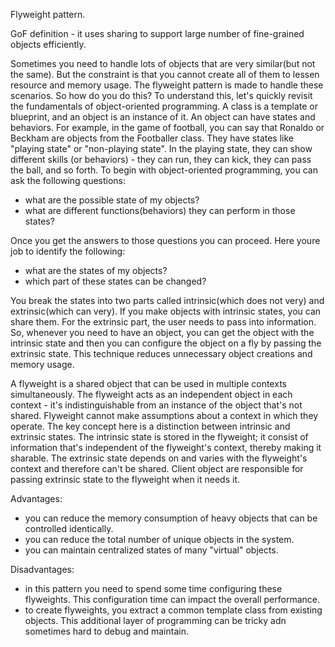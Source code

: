 
Flyweight pattern.

GoF definition - it uses sharing to support large number of fine-grained objects efficiently.

Sometimes you need to handle lots of objects that are very similar(but not the same). But the constraint is that you 
cannot create all of them to lessen resource and memory usage. The flyweight pattern  is made to handle these scenarios.
So how do you do this? To understand this, let's quickly revisit the fundamentals of object-oriented programming. 
A class is a template or blueprint, and an object is  an instance of it. An object can have states and behaviors.
For example, in the game of football, you can say that Ronaldo or Beckham are objects  from the Footballer class.
They have states like "playing state" or "non-playing state". In the playing state, they can show different skills
(or behaviors) - they can run, they can kick, they can pass the ball, and so forth. To begin with object-oriented 
programming, you can ask the following questions: 
- what are the possible state of my objects?
- what are different functions(behaviors) they can perform in those states?

Once you get the answers to those questions you can proceed. Here youre job to identify the following:
- what are the states of my objects?
- which part of these states can be changed?

You break the states into two parts called intrinsic(which does not very) and extrinsic(which can very). If you make 
objects with intrinsic states, you can share them. For the extrinsic part, the user needs to pass into information.
So, whenever you need to have an object, you can get the object with the intrinsic state and then you can configure 
the object on a fly by passing the extrinsic state. This technique reduces unnecessary object creations and memory
usage.

A flyweight is a shared object that can be used in multiple contexts simultaneously. The flyweight acts as an independent
object in each context - it's indistinguishable from an instance of the object that's not shared. Flyweight cannot
make assumptions about a context in which they operate. The key concept here is a distinction between intrinsic and 
extrinsic states. The intrinsic state is stored in the flyweight; it consist of information that's independent of the 
flyweight's context, thereby making it sharable. The extrinsic state depends on and varies with the flyweight's context
and therefore can't be shared. Client object are responsible for passing extrinsic state to the flyweight when it needs it.

Advantages:
- you can reduce the memory consumption of heavy objects that can be controlled identically.
- you can reduce the total number of unique objects in the system.
- you can maintain centralized states of many "virtual" objects.

Disadvantages:
- in this pattern you need to spend some time configuring these flyweights. This configuration time can impact the overall
performance.
- to create flyweights, you extract a common template class from existing objects. This additional layer of programming
can be tricky adn sometimes hard to debug and maintain.
